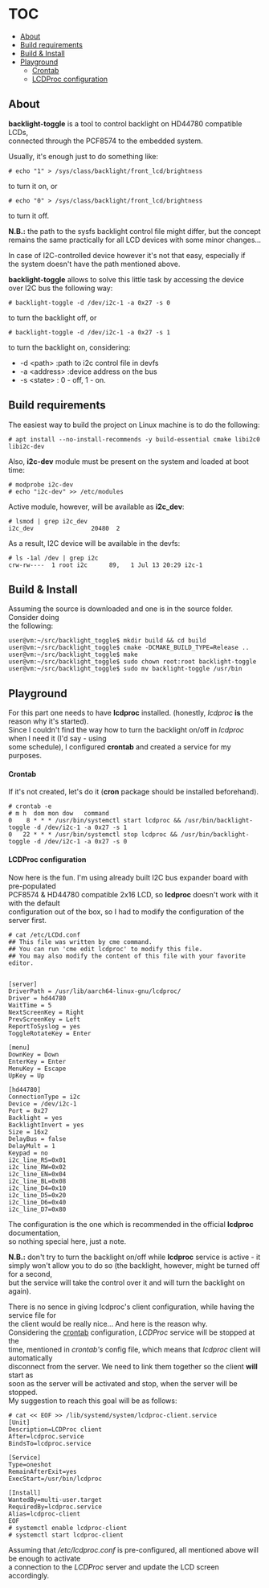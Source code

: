 TOC
===
- [About](#about)
- [Build requirements](#build-requirements)
- [Build & Install](#build--install)
- [Playground](#playground)
  - [Crontab](#crontab)
  - [LCDProc configuration](#lcdproc-configuration)

## About

**backlight-toggle** is a tool to control backlight on HD44780 compatible LCDs,  
connected through the PCF8574 to the embedded system.  

Usually, it's enough just to do something like:  
```
# echo "1" > /sys/class/backlight/front_lcd/brightness
```

to turn it on, or  
```
# echo "0" > /sys/class/backlight/front_lcd/brightness
```

to turn it off.

**N.B.:** the path to the sysfs backlight control file might differ, but the concept  
remains the same practically for all LCD devices with some minor changes...  

In case of I2C-controlled device however it's not that easy, especially if  
the system doesn't have the path mentioned above.  

**backlight-toggle** allows to solve this little task by accessing the device  
over I2C bus the following way:  
```
# backlight-toggle -d /dev/i2c-1 -a 0x27 -s 0
```

to turn the backlight off, or  
```
# backlight-toggle -d /dev/i2c-1 -a 0x27 -s 1
```

to turn the backlight on, considering:  
- -d \<path\> :path to i2c control file in devfs
- -a \<address\> :device address on the bus
- -s \<state\> : 0 - off, 1 - on.

## Build requirements

The easiest way to build the project on Linux machine is to do the following:  
```
# apt install --no-install-recommends -y build-essential cmake libi2c0 libi2c-dev
```

Also, **i2c-dev** module must be present on the system and loaded at boot time:  
```
# modprobe i2c-dev
# echo "i2c-dev" >> /etc/modules
```

Active module, however, will be available as **i2c_dev**:  
```
# lsmod | grep i2c_dev
i2c_dev                20480  2
```

As a result, I2C device will be available in the devfs:  
```
# ls -1al /dev | grep i2c
crw-rw----  1 root i2c      89,   1 Jul 13 20:29 i2c-1
```

## Build & Install

Assuming the source is downloaded and one is in the source folder. Consider doing  
the following:  
```
user@vm:~/src/backlight_toggle$ mkdir build && cd build
user@vm:~/src/backlight_toggle$ cmake -DCMAKE_BUILD_TYPE=Release ..
user@vm:~/src/backlight_toggle$ make
user@vm:~/src/backlight_toggle$ sudo chown root:root backlight-toggle
user@vm:~/src/backlight_toggle$ sudo mv backlight-toggle /usr/bin 
```

## Playground

For this part one needs to have **lcdproc** installed. (honestly, *lcdproc* **is** the reason why it's started).  
Since I couldn't find the way how to turn the backlight on/off in *lcdproc* when I need it (I'd say - using  
some schedule), I configured **crontab** and created a service for my purposes.  

#### Crontab
If it's not created, let's do it (**cron** package should be installed beforehand).  
```
# crontab -e
# m h  dom mon dow   command
0    8 * * * /usr/bin/systemctl start lcdproc && /usr/bin/backlight-toggle -d /dev/i2c-1 -a 0x27 -s 1
0   22 * * * /usr/bin/systemctl stop lcdproc && /usr/bin/backlight-toggle -d /dev/i2c-1 -a 0x27 -s 0
```

#### LCDProc configuration

Now here is the fun. I'm using already built I2C bus expander board with pre-populated  
PCF8574 & HD44780 compatible 2x16 LCD, so **lcdproc** doesn't work with it with the default  
configuration out of the box, so I had to modify the configuration of the server first.  
```
# cat /etc/LCDd.conf
## This file was written by cme command.
## You can run 'cme edit lcdproc' to modify this file.
## You may also modify the content of this file with your favorite editor.


[server]
DriverPath = /usr/lib/aarch64-linux-gnu/lcdproc/
Driver = hd44780
WaitTime = 5
NextScreenKey = Right
PrevScreenKey = Left
ReportToSyslog = yes
ToggleRotateKey = Enter

[menu]
DownKey = Down
EnterKey = Enter
MenuKey = Escape
UpKey = Up

[hd44780]
ConnectionType = i2c
Device = /dev/i2c-1
Port = 0x27
Backlight = yes
BacklightInvert = yes
Size = 16x2
DelayBus = false
DelayMult = 1
Keypad = no
i2c_line_RS=0x01
i2c_line_RW=0x02
i2c_line_EN=0x04
i2c_line_BL=0x08
i2c_line_D4=0x10
i2c_line_D5=0x20
i2c_line_D6=0x40
i2c_line_D7=0x80
```

The configuration is the one which is recommended in the official **lcdproc** documentation,  
so nothing special here, just a note.

**N.B.:** don't try to turn the backlight on/off while **lcdproc** service is active - it  
simply won't allow you to do so (the backlight, however, might be turned off for a second,  
but the service will take the control over it and will turn the backlight on again).

There is no sence in giving lcdproc's client configuration, while having the service file for  
the client would be really nice... And here is the reason why.  
Considering the [crontab](#crontab) configuration, *LCDProc* service will be stopped at the  
time, mentioned in *crontab's* config file, which means that *lcdproc* client will automatically  
disconnect from the server. We need to link them together so the client **will** start as  
soon as the server will be activated and stop, when the server will be stopped.  
My suggestion to reach this goal will be as follows:  
```
# cat << EOF >> /lib/systemd/system/lcdproc-client.service
[Unit]
Description=LCDProc client
After=lcdproc.service
BindsTo=lcdproc.service

[Service]
Type=oneshot
RemainAfterExit=yes
ExecStart=/usr/bin/lcdproc

[Install]
WantedBy=multi-user.target
RequiredBy=lcdproc.service
Alias=lcdproc-client
EOF
# systemctl enable lcdproc-client
# systemctl start lcdproc-client
```

Assuming that */etc/lcdproc.conf* is pre-configured, all mentioned above will be enough to activate  
a connection to the *LCDProc* server and update the LCD screen accordingly.  

